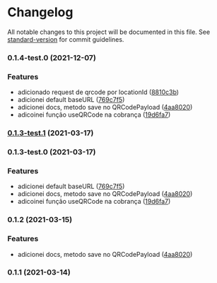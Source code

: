 # Changelog

All notable changes to this project will be documented in this file. See [standard-version](https://github.com/conventional-changelog/standard-version) for commit guidelines.

### 0.1.4-test.0 (2021-12-07)


### Features

* adicionado request de qrcode por locationId ([8810c3b](https://github.com/leguass7/brpix-api-node/commit/8810c3be10eb068803fa4c4411a1fc388703411b))
* adicionei default baseURL ([769c7f5](https://github.com/leguass7/brpix-api-node/commit/769c7f5185eae0322c6d757aee1644acb865f046))
* adicionei docs, metodo save no QRCodePayload ([4aa8020](https://github.com/leguass7/brpix-api-node/commit/4aa8020988aa2152ae387b38bbba029c4ff9ed07))
* adicoinei função useQRCode na cobrança ([19d6fa7](https://github.com/leguass7/brpix-api-node/commit/19d6fa7c9f5d5ba7979eea4d8433a1c06c77a7ef))

### [0.1.3-test.1](https://github.com/leguass7/brpix-api-node/compare/v0.1.3-test.0...v0.1.3-test.1) (2021-03-17)

### 0.1.3-test.0 (2021-03-17)


### Features

* adicionei default baseURL ([769c7f5](https://github.com/leguass7/brpix-api-node/commit/769c7f5185eae0322c6d757aee1644acb865f046))
* adicionei docs, metodo save no QRCodePayload ([4aa8020](https://github.com/leguass7/brpix-api-node/commit/4aa8020988aa2152ae387b38bbba029c4ff9ed07))
* adicoinei função useQRCode na cobrança ([19d6fa7](https://github.com/leguass7/brpix-api-node/commit/19d6fa7c9f5d5ba7979eea4d8433a1c06c77a7ef))

### 0.1.2 (2021-03-15)


### Features

* adicionei docs, metodo save no QRCodePayload ([4aa8020](https://github.com/leguass7/brpix-api-node/commit/4aa8020988aa2152ae387b38bbba029c4ff9ed07))

### 0.1.1 (2021-03-14)
